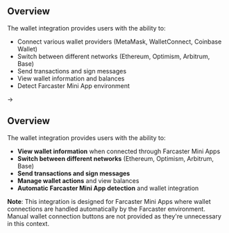## Overview

The wallet integration provides users with the ability to:
- Connect various wallet providers (MetaMask, WalletConnect, Coinbase Wallet)
- Switch between different networks (Ethereum, Optimism, Arbitrum, Base)
- Send transactions and sign messages
- View wallet information and balances
- Detect Farcaster Mini App environment

->

## Overview

The wallet integration provides users with the ability to:
- **View wallet information** when connected through Farcaster Mini Apps
- **Switch between different networks** (Ethereum, Optimism, Arbitrum, Base)
- **Send transactions and sign messages**
- **Manage wallet actions** and view balances
- **Automatic Farcaster Mini App detection** and wallet integration

**Note**: This integration is designed for Farcaster Mini Apps where wallet connections are handled automatically by the Farcaster environment. Manual wallet connection buttons are not provided as they're unnecessary in this context.